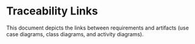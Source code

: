 # Traceability Links

This document depicts the links between requirements and artifacts (use case diagrams, class diagrams, and activity diagrams).

